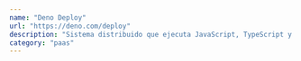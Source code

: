 ```yaml
---
name: "Deno Deploy"
url: "https://deno.com/deploy"
description: "Sistema distribuido que ejecuta JavaScript, TypeScript y WebAssembly en el edge, en todo el mundo"
category: "paas"
---
```

